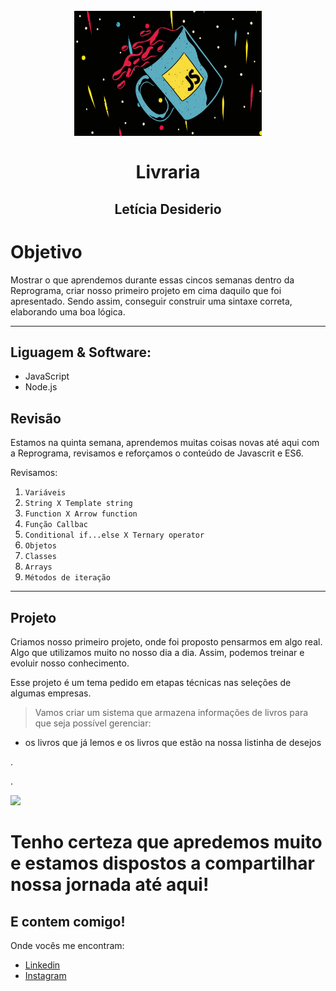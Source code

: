 <h1 align="center">
  <br>
  <img src="Img/imgjs.jpg" alt="Front-End Checklist" width="300" height="200">
  <br>
    <br>
        Livraria
  <br>
</h1>
<h2 align="center">
  <p align="center">Letícia Desiderio <p>
</h2>

# Objetivo
Mostrar o que aprendemos durante essas cincos semanas dentro da Reprograma, criar nosso primeiro projeto em cima daquilo que foi apresentado. Sendo assim, 
conseguir construir uma sintaxe correta, elaborando uma boa lógica.



---
## Liguagem & Software: 

- JavaScript
- Node.js


## Revisão

Estamos na quinta semana, aprendemos muitas coisas novas até aqui com a Reprograma, revisamos e reforçamos o conteúdo de Javascrit e ES6.

Revisamos:

1. `Variáveis`
2. `String X Template string`
3. `Function X Arrow function`
4. `Função Callbac`
5. `Conditional if...else X Ternary operator`
6. `Objetos`
7. `Classes`
8. `Arrays`
9. `Métodos de iteração`

---

## Projeto

Criamos nosso primeiro projeto, onde foi proposto pensarmos em algo real. Algo que utilizamos muito no nosso dia a dia.
Assim, podemos treinar e evoluir nosso conhecimento. 

Esse projeto é um tema pedido em etapas técnicas nas seleções de algumas empresas. 


> Vamos criar um sistema que armazena informações de livros para que seja possível gerenciar:
  - os livros que já lemos e os livros que estão na nossa listinha de desejos
 


.

.

 

<img src="./Img/metodos.gif" />








# Tenho certeza que apredemos muito e estamos dispostos a compartilhar nossa jornada até aqui! 




##  E contem comigo! 
  Onde vocês me encontram:
  - [Linkedin](https://www.linkedin.com/in/let%C3%ADcia-desiderio-65a5171b8/)
  - [Instagram](https://www.instagram.com/letidesiderio/)
